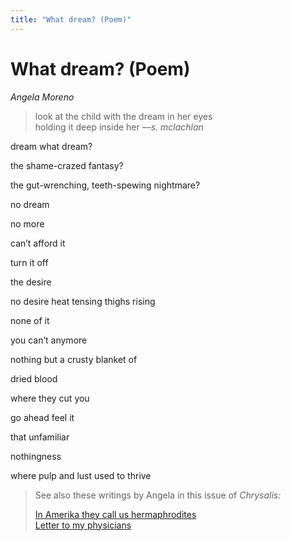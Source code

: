 ```yaml
---
title: "What dream? (Poem)"
---
```


# What dream? (Poem)

_Angela Moreno_

> look at the child with the dream in her eyes  
> holding it deep inside her _—s. mclachlan_

dream what dream?

the shame-crazed fantasy?

the gut-wrenching, teeth-spewing nightmare?

no dream

no more

can’t afford it

turn it off

the desire

no desire heat tensing thighs rising

none of it

you can’t anymore

nothing but a crusty blanket of

dried blood

where they cut you

go ahead feel it

that unfamiliar

nothingness

where pulp and lust used to thrive

> See also these writings by Angela in this issue of _Chrysalis:_  
>   
> [In Amerika they call us hermaphrodites][1]  
> [Letter to my physicians][2]


[1]: /books/chrysalis/moreno
[2]: /books/chrysalis/moreno_letter
